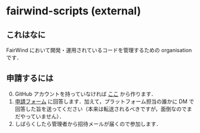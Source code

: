 # fairwind-scripts (external)

## これはなに

FairWind において開発・運用されているコードを管理するための organisation です．

## 申請するには

0. GitHub アカウントを持っていなければ [ここ](https://github.com/) から作ります．
1. [申請フォーム](https://forms.gle/vbZtNcHaTz9d963JA) に回答します．加えて，プラットフォーム担当の誰かに DM で回答した旨を送ってください（本来は転送されるべきですが，面倒なのでまだやっていません）．
2. しばらくしたら管理者から招待メールが届くので参加します．
